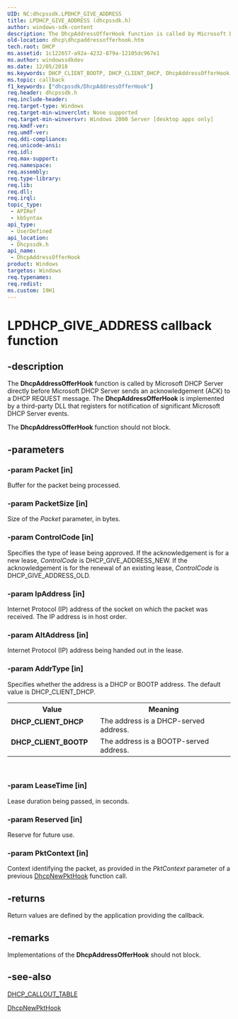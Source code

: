 ```yaml
---
UID: NC:dhcpssdk.LPDHCP_GIVE_ADDRESS
title: LPDHCP_GIVE_ADDRESS (dhcpssdk.h)
author: windows-sdk-content
description: The DhcpAddressOfferHook function is called by Microsoft DHCP Server directly before Microsoft DHCP Server sends an acknowledgement (ACK) to a DHCP REQUEST message.
old-location: dhcp\dhcpaddressofferhook.htm
tech.root: DHCP
ms.assetid: 1c122657-a92a-4232-879a-12105dc967e1
ms.author: windowssdkdev
ms.date: 12/05/2018
ms.keywords: DHCP_CLIENT_BOOTP, DHCP_CLIENT_DHCP, DhcpAddressOfferHook, DhcpAddressOfferHook callback function [DHCP], LPDHCP_GIVE_ADDRESS, LPDHCP_GIVE_ADDRESS callback, _dhcp_dhcpaddressofferhook, dhcp.dhcpaddressofferhook, dhcpssdk/DhcpAddressOfferHook
ms.topic: callback
f1_keywords: ["dhcpssdk/DhcpAddressOfferHook"]
req.header: dhcpssdk.h
req.include-header: 
req.target-type: Windows
req.target-min-winverclnt: None supported
req.target-min-winversvr: Windows 2000 Server [desktop apps only]
req.kmdf-ver: 
req.umdf-ver: 
req.ddi-compliance: 
req.unicode-ansi: 
req.idl: 
req.max-support: 
req.namespace: 
req.assembly: 
req.type-library: 
req.lib: 
req.dll: 
req.irql: 
topic_type:
 - APIRef
 - kbSyntax
api_type:
 - UserDefined
api_location:
 - Dhcpssdk.h
api_name:
 - DhcpAddressOfferHook
product: Windows
targetos: Windows
req.typenames: 
req.redist: 
ms.custom: 19H1
---
```


# LPDHCP_GIVE_ADDRESS callback function


## -description


The 
<b>DhcpAddressOfferHook</b> function is called by Microsoft DHCP Server directly before Microsoft DHCP Server sends an acknowledgement (ACK) to a DHCP REQUEST message. The 
<b>DhcpAddressOfferHook</b> is implemented by a third-party DLL that registers for notification of significant Microsoft DHCP Server events.

The 
<b>DhcpAddressOfferHook</b> function should not block.


## -parameters




### -param Packet [in]

Buffer for the packet being processed.


### -param PacketSize [in]

Size of the <i>Packet</i> parameter, in bytes.


### -param ControlCode [in]

Specifies the type of lease being approved. If the acknowledgement is for a new lease, <i>ControlCode</i> is DHCP_GIVE_ADDRESS_NEW. If the acknowledgement is for the renewal of an existing lease, <i>ControlCode</i> is DHCP_GIVE_ADDRESS_OLD.


### -param IpAddress [in]

Internet Protocol (IP) address of the socket on which the packet was received. The IP address is in host order.


### -param AltAddress [in]

Internet Protocol (IP) address being handed out in the lease.


### -param AddrType [in]

Specifies whether the address is a DHCP or BOOTP address. The default value is DHCP_CLIENT_DHCP.

<table>
<tr>
<th>Value</th>
<th>Meaning</th>
</tr>
<tr>
<td width="40%"><a id="DHCP_CLIENT_DHCP_"></a><a id="dhcp_client_dhcp_"></a><dl>
<dt><b>DHCP_CLIENT_DHCP </b></dt>
</dl>
</td>
<td width="60%">
The address is a DHCP-served address.

</td>
</tr>
<tr>
<td width="40%"><a id="DHCP_CLIENT_BOOTP_"></a><a id="dhcp_client_bootp_"></a><dl>
<dt><b>DHCP_CLIENT_BOOTP </b></dt>
</dl>
</td>
<td width="60%">
The address is a BOOTP-served address.

</td>
</tr>
</table>
 


### -param LeaseTime [in]

Lease duration being passed, in seconds.


### -param Reserved [in]

Reserve for future use.


### -param PktContext [in]

Context identifying the packet, as provided in the <i>PktContext</i> parameter of a previous 
<a href="https://docs.microsoft.com/previous-versions/windows/desktop/api/dhcpssdk/nc-dhcpssdk-lpdhcp_newpkt">DhcpNewPktHook</a> function call.


## -returns



Return values are defined by the application providing the callback.




## -remarks



Implementations of the 
<b>DhcpAddressOfferHook</b> should not block.




## -see-also




<a href="https://docs.microsoft.com/previous-versions/windows/desktop/api/dhcpssdk/ns-dhcpssdk-_dhcp_callout_table">DHCP_CALLOUT_TABLE</a>



<a href="https://docs.microsoft.com/previous-versions/windows/desktop/api/dhcpssdk/nc-dhcpssdk-lpdhcp_newpkt">DhcpNewPktHook</a>
 

 

